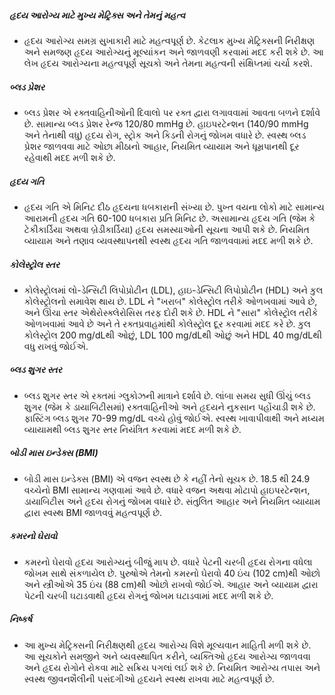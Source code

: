 ##### હૃદય આરોગ્ય માટે મુખ્ય મેટ્રિક્સ અને તેમનું મહત્વ
* હૃદય આરોગ્ય સમગ્ર સુખાકારી માટે મહત્વપૂર્ણ છે. કેટલાક મુખ્ય મેટ્રિક્સની નિરીક્ષણ અને સમજણ હૃદય આરોગ્યનું મૂલ્યાંકન અને જાળવણી કરવામાં મદદ કરી શકે છે. આ લેખ હૃદય આરોગ્યના મહત્વપૂર્ણ સૂચકો અને તેમના મહત્વની સંક્ષિપ્તમાં ચર્ચા કરશે.

##### બ્લડ પ્રેશર
* બ્લડ પ્રેશર એ રક્તવાહિનીઓની દિવાલો પર રક્ત દ્વારા લગાવવામાં આવતા બળને દર્શાવે છે. સામાન્ય બ્લડ પ્રેશર રેન્જ 120/80 mmHg છે. હાઇપરટેન્શન (140/90 mmHg અને તેનાથી વધુ) હૃદય રોગ, સ્ટ્રોક અને કિડની રોગનું જોખમ વધારે છે. સ્વસ્થ બ્લડ પ્રેશર જાળવવા માટે ઓછા મીઠાનો આહાર, નિયમિત વ્યાયામ અને ધૂમ્રપાનથી દૂર રહેવાથી મદદ મળી શકે છે.

##### હૃદય ગતિ
* હૃદય ગતિ એ મિનિટ દીઠ હૃદયના ધબકારાની સંખ્યા છે. પુખ્ત વયના લોકો માટે સામાન્ય આરામની હૃદય ગતિ 60-100 ધબકારા પ્રતિ મિનિટ છે. અસામાન્ય હૃદય ગતિ (જેમ કે ટેકીકાર્ડિયા અથવા બ્રેડીકાર્ડિયા) હૃદય સમસ્યાઓની સૂચના આપી શકે છે. નિયમિત વ્યાયામ અને તણાવ વ્યવસ્થાપનથી સ્વસ્થ હૃદય ગતિ જાળવવામાં મદદ મળી શકે છે.

##### કોલેસ્ટ્રોલ સ્તર
* કોલેસ્ટ્રોલમાં લો-ડેન્સિટી લિપોપ્રોટીન (LDL), હાઇ-ડેન્સિટી લિપોપ્રોટીન (HDL) અને કુલ કોલેસ્ટ્રોલનો સમાવેશ થાય છે. LDL ને "ખરાબ" કોલેસ્ટ્રોલ તરીકે ઓળખવામાં આવે છે, અને ઊંચા સ્તર એથેરોસ્ક્લેરોસિસ તરફ દોરી શકે છે. HDL ને "સારા" કોલેસ્ટ્રોલ તરીકે ઓળખવામાં આવે છે અને તે રક્તપ્રવાહમાંથી કોલેસ્ટ્રોલ દૂર કરવામાં મદદ કરે છે. કુલ કોલેસ્ટ્રોલ 200 mg/dLથી ઓછું, LDL 100 mg/dLથી ઓછું અને HDL 40 mg/dLથી વધુ રાખવું જોઈએ.

##### બ્લડ શુગર સ્તર
* બ્લડ શુગર સ્તર એ રક્તમાં ગ્લુકોઝની માત્રાને દર્શાવે છે. લાંબા સમય સુધી ઊંચું બ્લડ શુગર (જેમ કે ડાયાબિટીસમાં) રક્તવાહિનીઓ અને હૃદયને નુકસાન પહોંચાડી શકે છે. ફાસ્ટિંગ બ્લડ શુગર 70-99 mg/dL વચ્ચે હોવું જોઈએ. સ્વસ્થ ખાવાપીવાથી અને મધ્યમ વ્યાયામથી બ્લડ શુગર સ્તર નિયંત્રિત કરવામાં મદદ મળી શકે છે.

##### બોડી માસ ઇન્ડેક્સ (BMI)
* બોડી માસ ઇન્ડેક્સ (BMI) એ વજન સ્વસ્થ છે કે નહીં તેનો સૂચક છે. 18.5 થી 24.9 વચ્ચેનો BMI સામાન્ય ગણવામાં આવે છે. વધારે વજન અથવા મોટાપો હાઇપરટેન્શન, ડાયાબિટીસ અને હૃદય રોગનું જોખમ વધારે છે. સંતુલિત આહાર અને નિયમિત વ્યાયામ દ્વારા સ્વસ્થ BMI જાળવવું મહત્વપૂર્ણ છે.

##### કમરનો ઘેરાવો
* કમરનો ઘેરાવો હૃદય આરોગ્યનું બીજું માપ છે. વધારે પેટની ચરબી હૃદય રોગના વધેલા જોખમ સાથે સંકળાયેલ છે. પુરુષોએ તેમનો કમરનો ઘેરાવો 40 ઇંચ (102 cm)થી ઓછો અને સ્ત્રીઓએ 35 ઇંચ (88 cm)થી ઓછો રાખવો જોઈએ. આહાર અને વ્યાયામ દ્વારા પેટની ચરબી ઘટાડવાથી હૃદય રોગનું જોખમ ઘટાડવામાં મદદ મળી શકે છે.

##### નિષ્કર્ષ
* આ મુખ્ય મેટ્રિક્સની નિરીક્ષણથી હૃદય આરોગ્ય વિશે મૂલ્યવાન માહિતી મળી શકે છે. આ સૂચકોને સમજીને અને વ્યવસ્થાપિત કરીને, વ્યક્તિઓ હૃદય આરોગ્ય જાળવવા અને હૃદય રોગોને રોકવા માટે સક્રિય પગલાં લઈ શકે છે. નિયમિત આરોગ્ય તપાસ અને સ્વસ્થ જીવનશૈલીની પસંદગીઓ હૃદયને સ્વસ્થ રાખવા માટે મહત્વપૂર્ણ છે.